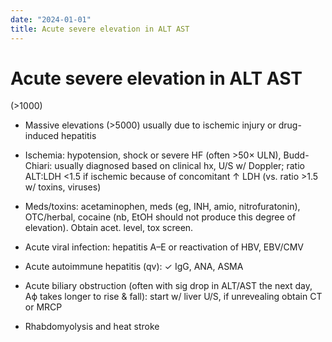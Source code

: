 ```yaml
---
date: "2024-01-01"
title: Acute severe elevation in ALT AST
---
```


# Acute severe elevation in ALT AST


 (>1000)

* Massive elevations (>5000) usually due to ischemic injury or drug-induced hepatitis

* Ischemia: hypotension, shock or severe HF (often >50× ULN), Budd-Chiari: usually diagnosed based on clinical hx, U/S w/ Doppler; ratio ALT:LDH <1.5 if ischemic because of concomitant ↑ LDH (vs. ratio >1.5 w/ toxins, viruses)

* Meds/toxins: acetaminophen, meds (eg, INH, amio, nitrofuratonin), OTC/herbal, cocaine (nb, EtOH should not produce this degree of elevation). Obtain acet. level, tox screen.

* Acute viral infection: hepatitis A–E or reactivation of HBV, EBV/CMV

* Acute autoimmune hepatitis (qv): ✓ IgG, ANA, ASMA

* Acute biliary obstruction (often with sig drop in ALT/AST the next day, Aϕ takes longer to rise & fall): start w/ liver U/S, if unrevealing obtain CT or MRCP

* Rhabdomyolysis and heat stroke

